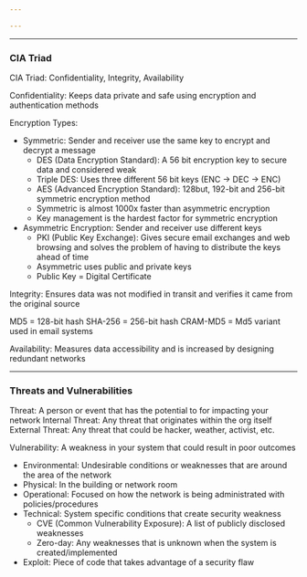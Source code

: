 ```yaml
---

---
```

---
### CIA Triad
CIA Triad: Confidentiality, Integrity, Availability

Confidentiality: Keeps data private and safe using encryption and authentication methods

Encryption Types:
- Symmetric: Sender and receiver use the same key to encrypt and decrypt a message
	- DES (Data Encryption Standard): A 56 bit encryption key to secure data and considered weak
	- Triple DES: Uses three different 56 bit keys (ENC -> DEC -> ENC)
	- AES (Advanced Encryption Standard): 128but, 192-bit and 256-bit symmetric encryption method
	- Symmetric is almost 1000x faster than asymmetric encryption
	- Key management is the hardest factor for symmetric encryption
- Asymmetric Encryption: Sender and receiver use different keys
	- PKI (Public Key Exchange): Gives secure email exchanges and web browsing and solves the problem of having to distribute the keys ahead of time
	- Asymmetric uses public and private keys
	- Public Key = Digital Certificate

Integrity: Ensures data was not modified in transit and verifies it came from the original source

MD5 = 128-bit hash
SHA-256 = 256-bit hash
CRAM-MD5 = Md5 variant used in email systems

Availability: Measures data accessibility and is increased by designing redundant networks

---

### Threats and Vulnerabilities

Threat: A person or event that has the potential to for impacting your network
	Internal Threat: Any threat that originates within the org itself
	External Threat: Any threat that could be hacker, weather, activist, etc.

Vulnerability: A weakness in your system that could result in poor outcomes
- Environmental: Undesirable conditions or weaknesses that are around the area of the network
- Physical: In the building or network room
- Operational: Focused on how the network is being administrated with policies/procedures
- Technical: System specific conditions that create security weakness
	- CVE (Common Vulnerability Exposure): A list of publicly disclosed weaknesses
	- Zero-day: Any weaknesses that is unknown when the system is created/implemented
- Exploit: Piece of code that takes advantage of a security flaw
